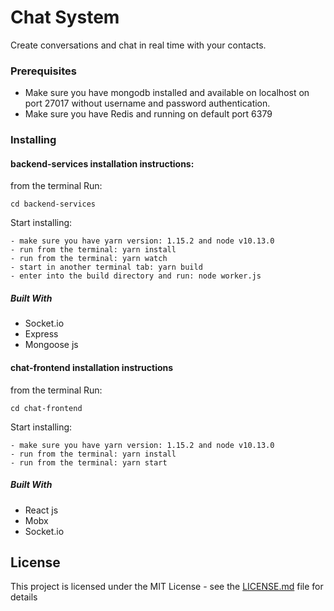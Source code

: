 # Chat System

Create conversations and chat in real time with your contacts.


### Prerequisites

- Make sure you have mongodb installed and available on localhost on port 27017 without username and password authentication. 
- Make sure you have Redis and running on default port 6379

### Installing

#### backend-services installation instructions:

from the terminal Run:
```
cd backend-services
```

Start installing:
```
- make sure you have yarn version: 1.15.2 and node v10.13.0
- run from the terminal: yarn install
- run from the terminal: yarn watch
- start in another terminal tab: yarn build
- enter into the build directory and run: node worker.js
```

##### Built With

* Socket.io 
* Express
* Mongoose js

#### chat-frontend installation instructions

from the terminal Run:
```
cd chat-frontend
```

Start installing:
```
- make sure you have yarn version: 1.15.2 and node v10.13.0
- run from the terminal: yarn install
- run from the terminal: yarn start
```

##### Built With

* React js
* Mobx
* Socket.io


## License

This project is licensed under the MIT License - see the [LICENSE.md](LICENSE.md) file for details
